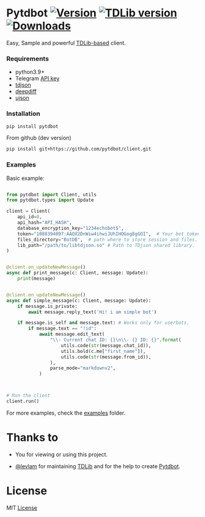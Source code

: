 # Pytdbot [![Version](https://img.shields.io/pypi/v/Pytdbot?style=flat&logo=pypi)](https://pypi.org/project/Pytdbot) [![TDLib version](https://img.shields.io/badge/TDLib-v1.8.12-blue?logo=telegram)](https://github.com/tdlib/td) [![Downloads](https://static.pepy.tech/personalized-badge/pytdbot?period=month&units=none&left_color=grey&right_color=brightgreen&left_text=Downloads)](https://pepy.tech/project/pytdbot)

Easy, Sample and powerful [TDLib-based](https://github.com/tdlib/td) client.

### Requirements

- python3.9+
- Telegram [API key](https://my.telegram.org/apps)
- [tdjson](https://github.com/tdlib/td#building)
- [deepdiff](https://github.com/seperman/deepdiff)
- [ujson](https://github.com/ultrajson/ultrajson)

### Installation

```bash
pip install pytdbot
```
From github (dev version)
```bash
pip install git+https://github.com/pytdbot/client.git
```

### Examples
Basic example:
```python

from pytdbot import Client, utils
from pytdbot.types import Update

client = Client(
    api_id=0,  
    api_hash="API_HASH",  
    database_encryption_key="1234echobot$",
    token="1088394097:AAQX2DnWiw4ihwiJUhIHOGog8gGOI",  # Your bot token or phone number if you want to login as user.
    files_directory="BotDB",  # path where to store session and files.
    lib_path="/path/to/libtdjson.so" # Path to TDjson shared library.
)


@client.on_updateNewMessage()
async def print_message(c: Client, message: Update):
    print(message)


@client.on_updateNewMessage()
async def simple_message(c: Client, message: Update):
    if message.is_private:
        await message.reply_text('Hi! i am simple bot')

    if message.is_self and message.text: # Works only for userbots.
        if message.text == "!id":
            await message.edit_text(
                "\\- Current chat ID: {}\n\\- {} ID: {}".format(
                    utils.code(str(message.chat_id)),
                    utils.bold(c.me["first_name"]),
                    utils.code(str(message.from_id)),
                ),
                parse_mode="markdownv2",
            )



# Run the client
client.run()

```
For more examples, check the [examples](https://github.com/pytdbot/client/tree/main/examples) folder.

# Thanks to
- You for viewing or using this project.

- [@levlam](https://github.com/levlam) for maintaining [TDLib](https://github.com/tdlib/td) and for the help to create [Pytdbot](https://github.com/pytdbot/client).
# License

MIT [License](https://github.com/pytdbot/client/blob/main/LICENSE)
